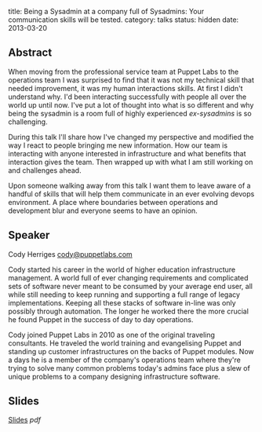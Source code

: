 title: Being a Sysadmin at a company full of Sysadmins: Your communication skills will be tested.
category: talks
status: hidden
date: 2013-03-20

Abstract
---------
When moving from the professional service team at Puppet Labs to the operations
team I was surprised to find that it was not my technical skill that needed
improvement, it was my human interactions skills.  At first I didn't understand
why.  I'd been interacting successfully with people all over the world up until
now.  I've put a lot of thought into what is so different and why being the
sysadmin is a room full of highly experienced *ex-sysadmins* is so challenging.

During this talk I'll share how I've changed my perspective and modified the
way I react to people bringing me new information.  How our team is interacting
with anyone interested in infrastructure and what benefits that interaction
gives the team.  Then wrapped up with what I am still working on and challenges
ahead.

Upon someone walking away from this talk I want them to leave aware of a handful
of skills that will help them communicate in an ever evolving devops
environment.  A place where boundaries between operations and development blur
and everyone seems to have an opinion.


Speaker
-------
Cody Herriges <cody@puppetlabs.com>

Cody started his career in the world of higher education infrastructure
management.  A world full of ever changing requirements and complicated sets
of software never meant to be consumed by your average end user, all while still
needing to keep running and supporting a full range of legacy implementations.
Keeping all these stacks of software in-line was only possibly through automation.
The longer he worked there the more crucial he found Puppet in the
success of day to day operations.

Cody joined Puppet Labs in 2010 as one of the original traveling consultants.
He traveled the world training and evangelising Puppet and standing up customer
infrastructures on the backs of Puppet modules.  Now a days he is a member of
the company's operations team where they're trying to solve many common problems
today's admins face plus a slew of unique problems to a company designing
infrastructure software.

Slides
------
[Slides](loadays-revamped-2013.pdf) _pdf_
